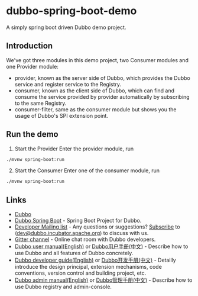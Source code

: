 # dubbo-spring-boot-demo
A simply spring boot driven Dubbo demo project.

## Introduction
We've got three modules in this demo project, two Consumer modules and one Provider module:
* provider, known as the server side of Dubbo, which provides the Dubbo service and register service to the Registry.
* consumer, known as the client side of Dubbo, which can find and consume the service provided by provider automatically by subscribing to the same Registry.
* consumer-filter, same as the consumer module but shows you the usage of Dubbo's SPI extension point.

## Run the demo
1. Start the Provider
Enter the provider module, run
```bash
./mvnw spring-boot:run
```

2. Start the Consumer
Enter one of the consumer module, run
```bash
./mvnw spring-boot:run
```

## Links

* [Dubbo](https://github.com/apache/incubator-dubbo)
* [Dubbo Spring Boot](https://github.com/apache/incubator-dubbo-spring-boot-project) - Spring Boot Project for Dubbo.
* [Developer Mailing list](https://github.com/apache/incubator-dubbo/issues/1393) - Any questions or suggestions? [Subscribe](https://github.com/apache/incubator-dubbo/issues/1393) to (dev@dubbo.incubator.apache.org) to discuss with us.
* [Gitter channel](https://gitter.im/alibaba/dubbo) - Online chat room with Dubbo developers.
* [Dubbo user manual(English)](http://dubbo.apache.org/books/dubbo-user-book-en/) or [Dubbo用户手册(中文)](http://dubbo.apache.org/books/dubbo-user-book/) - Describe how to use Dubbo and all features of Dubbo concretely.
* [Dubbo developer guide(English)](http://dubbo.apache.org/books/dubbo-dev-book-en/) or [Dubbo开发手册(中文)](http://dubbo.apache.org/books/dubbo-dev-book/) - Detailly introduce the design principal, extension mechanisms, code conventions, version control and building project, etc.
* [Dubbo admin manual(English)](http://dubbo.apache.org/books/dubbo-admin-book-en/) or [Dubbo管理手册(中文)](http://dubbo.apache.org/books/dubbo-admin-book/) - Describe how to use Dubbo registry and admin-console.
